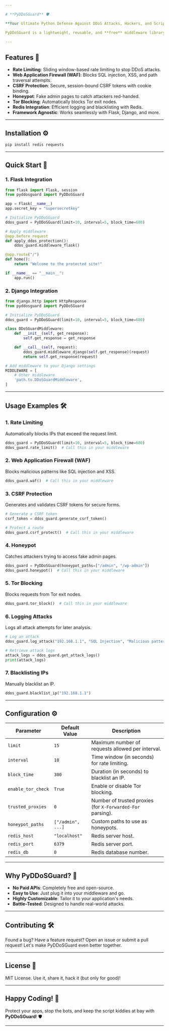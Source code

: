 ```yaml
---

# **PyDDoSGuard** 🛡️

**Your Ultimate Python Defense Against DDoS Attacks, Hackers, and Script Kiddies!**

PyDDoSGuard is a lightweight, reusable, and **free** middleware library designed to protect your Python web applications from DDoS attacks, SQL injection, XSS, CSRF, and more. Whether you're building a Flask app, a Django project, or any other Python web framework, PyDDoSGuard has got your back!

---
```


## **Features** 🚀

- **Rate Limiting**: Sliding window-based rate limiting to stop DDoS attacks.
- **Web Application Firewall (WAF)**: Blocks SQL injection, XSS, and path traversal attempts.
- **CSRF Protection**: Secure, session-bound CSRF tokens with cookie binding.
- **Honeypot**: Fake admin pages to catch attackers red-handed.
- **Tor Blocking**: Automatically blocks Tor exit nodes.
- **Redis Integration**: Efficient logging and blacklisting with Redis.
- **Framework Agnostic**: Works seamlessly with Flask, Django, and more.

---

## **Installation** ⚙️

```bash
pip install redis requests
```

---

## **Quick Start** 🚀

### **1. Flask Integration**

```python
from flask import Flask, session
from pyddosguard import PyDDoSGuard

app = Flask(__name__)
app.secret_key = "supersecretkey"

# Initialize PyDDoSGuard
ddos_guard = PyDDoSGuard(limit=10, interval=5, block_time=600)

# Apply middleware
@app.before_request
def apply_ddos_protection():
    ddos_guard.middleware_flask()

@app.route("/")
def home():
    return "Welcome to the protected site!"

if __name__ == "__main__":
    app.run()
```

### **2. Django Integration**

```python
from django.http import HttpResponse
from pyddosguard import PyDDoSGuard

# Initialize PyDDoSGuard
ddos_guard = PyDDoSGuard(limit=10, interval=5, block_time=600)

class DDoSGuardMiddleware:
    def __init__(self, get_response):
        self.get_response = get_response

    def __call__(self, request):
        ddos_guard.middleware_django(self.get_response)(request)
        return self.get_response(request)

# Add middleware to your Django settings
MIDDLEWARE = [
    # Other middleware
    'path.to.DDoSGuardMiddleware',
]
```

---

## **Usage Examples** 🛠️

### **1. Rate Limiting**
Automatically blocks IPs that exceed the request limit.

```python
ddos_guard = PyDDoSGuard(limit=10, interval=5, block_time=600)
ddos_guard.rate_limit()  # Call this in your middleware
```

### **2. Web Application Firewall (WAF)**
Blocks malicious patterns like SQL injection and XSS.

```python
ddos_guard.waf()  # Call this in your middleware
```

### **3. CSRF Protection**
Generates and validates CSRF tokens for secure forms.

```python
# Generate a CSRF token
csrf_token = ddos_guard.generate_csrf_token()

# Protect a route
ddos_guard.csrf_protect()  # Call this in your middleware
```

### **4. Honeypot**
Catches attackers trying to access fake admin pages.

```python
ddos_guard = PyDDoSGuard(honeypot_paths=["/admin", "/wp-admin"])
ddos_guard.honeypot()  # Call this in your middleware
```

### **5. Tor Blocking**
Blocks requests from Tor exit nodes.

```python
ddos_guard.tor_block()  # Call this in your middleware
```

### **6. Logging Attacks**
Logs all attack attempts for later analysis.

```python
# Log an attack
ddos_guard.log_attack("192.168.1.1", "SQL Injection", "Malicious pattern detected")

# Retrieve attack logs
attack_logs = ddos_guard.get_attack_logs()
print(attack_logs)
```

### **7. Blacklisting IPs**
Manually blacklist an IP.

```python
ddos_guard.blacklist_ip("192.168.1.1")
```

---

## **Configuration** ⚙️

| Parameter          | Default Value       | Description                                                                |
|--------------------|---------------------|----------------------------------------------------------------------------|
| `limit`            | `15`                | Maximum number of requests allowed per interval.                           |
| `interval`         | `10`                | Time window (in seconds) for rate limiting.                                |
| `block_time`       | `300`               | Duration (in seconds) to blacklist an IP.                                  |
| `enable_tor_check` | `True`              | Enable or disable Tor blocking.                                            |
| `trusted_proxies`  | `0`                 | Number of trusted proxies (for `X-Forwarded-For` parsing).                 |
| `honeypot_paths`   | `["/admin", ...]`   | Custom paths to use as honeypots.                                          |
| `redis_host`       | `"localhost"`       | Redis server host.                                                         |
| `redis_port`       | `6379`              | Redis server port.                                                         |
| `redis_db`         | `0`                 | Redis database number.                                                     |

---

## **Why PyDDoSGuard?** 🤔

- **No Paid APIs**: Completely free and open-source.
- **Easy to Use**: Just plug it into your middleware and go.
- **Highly Customizable**: Tailor it to your application's needs.
- **Battle-Tested**: Designed to handle real-world attacks.

---

## **Contributing** 🛠️

Found a bug? Have a feature request? Open an issue or submit a pull request! Let's make PyDDoSGuard even better together.

---

## **License** 📜

MIT License. Use it, share it, hack it (but only for good)!

---

## **Happy Coding!** 🎉

Protect your apps, stop the bots, and keep the script kiddies at bay with **PyDDoSGuard**! 🛡️

---